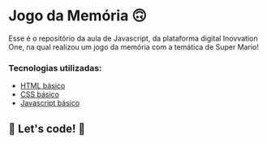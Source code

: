 # Jogo da Memória 🙃

Esse é o repositório da aula de Javascript, da plataforma digital Inovvation One, na qual realizou um jogo da memória com a temática de Super Mario! 

### Tecnologias utilizadas:

* [HTML básico](https://www.w3schools.com/html/)
* [CSS básico](https://developer.mozilla.org/pt-BR/docs/Web/CSS)
* [Javascript básico](https://developer.mozilla.org/pt-BR/docs/Web/JavaScript)
 


## 🚀 Let's code! 🚀
